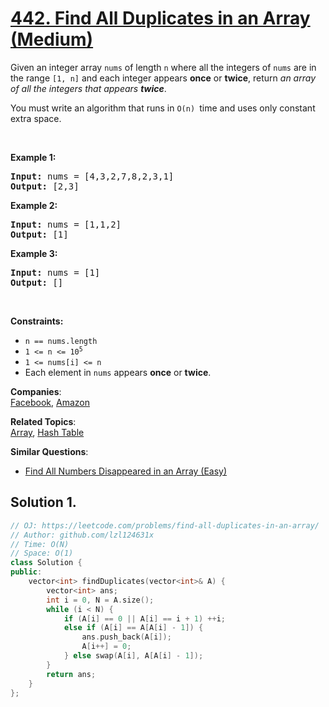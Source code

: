 # [442. Find All Duplicates in an Array (Medium)](https://leetcode.com/problems/find-all-duplicates-in-an-array/)

<p>Given an integer array <code>nums</code> of length <code>n</code> where all the integers of <code>nums</code> are in the range <code>[1, n]</code> and each integer appears <strong>once</strong> or <strong>twice</strong>, return <em>an array of all the integers that appears <strong>twice</strong></em>.</p>

<p>You must write an algorithm that runs in&nbsp;<code>O(n)&nbsp;</code>time and uses only constant extra space.</p>

<p>&nbsp;</p>
<p><strong>Example 1:</strong></p>
<pre><strong>Input:</strong> nums = [4,3,2,7,8,2,3,1]
<strong>Output:</strong> [2,3]
</pre><p><strong>Example 2:</strong></p>
<pre><strong>Input:</strong> nums = [1,1,2]
<strong>Output:</strong> [1]
</pre><p><strong>Example 3:</strong></p>
<pre><strong>Input:</strong> nums = [1]
<strong>Output:</strong> []
</pre>
<p>&nbsp;</p>
<p><strong>Constraints:</strong></p>

<ul>
	<li><code>n == nums.length</code></li>
	<li><code>1 &lt;= n &lt;= 10<sup>5</sup></code></li>
	<li><code>1 &lt;= nums[i] &lt;= n</code></li>
	<li>Each element in <code>nums</code> appears <strong>once</strong> or <strong>twice</strong>.</li>
</ul>


**Companies**:  
[Facebook](https://leetcode.com/company/facebook), [Amazon](https://leetcode.com/company/amazon)

**Related Topics**:  
[Array](https://leetcode.com/tag/array/), [Hash Table](https://leetcode.com/tag/hash-table/)

**Similar Questions**:
* [Find All Numbers Disappeared in an Array (Easy)](https://leetcode.com/problems/find-all-numbers-disappeared-in-an-array/)

## Solution 1.

```cpp
// OJ: https://leetcode.com/problems/find-all-duplicates-in-an-array/
// Author: github.com/lzl124631x
// Time: O(N)
// Space: O(1)
class Solution {
public:
    vector<int> findDuplicates(vector<int>& A) {
        vector<int> ans;
        int i = 0, N = A.size();
        while (i < N) {
            if (A[i] == 0 || A[i] == i + 1) ++i;
            else if (A[i] == A[A[i] - 1]) {
                ans.push_back(A[i]);
                A[i++] = 0;
            } else swap(A[i], A[A[i] - 1]);
        }
        return ans;
    }
};
```